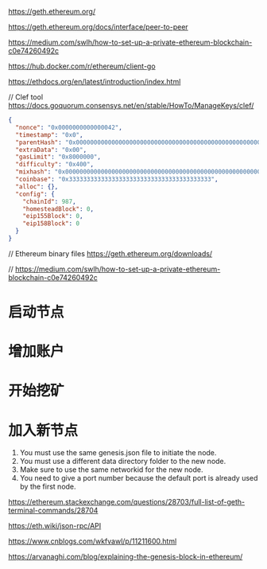 https://geth.ethereum.org/

https://geth.ethereum.org/docs/interface/peer-to-peer

https://medium.com/swlh/how-to-set-up-a-private-ethereum-blockchain-c0e74260492c

https://hub.docker.com/r/ethereum/client-go

https://ethdocs.org/en/latest/introduction/index.html

// Clef tool
https://docs.goquorum.consensys.net/en/stable/HowTo/ManageKeys/clef/

```json
{
  "nonce": "0x0000000000000042",
  "timestamp": "0x0",
  "parentHash": "0x0000000000000000000000000000000000000000000000000000000000000000",
  "extraData": "0x00",
  "gasLimit": "0x8000000",
  "difficulty": "0x400",
  "mixhash": "0x0000000000000000000000000000000000000000000000000000000000000000",
  "coinbase": "0x3333333333333333333333333333333333333333",
  "alloc": {},
  "config": {
    "chainId": 987,
    "homesteadBlock": 0,
    "eip155Block": 0,
    "eip158Block": 0
  }
}
```

// Ethereum binary files
https://geth.ethereum.org/downloads/

// 
https://medium.com/swlh/how-to-set-up-a-private-ethereum-blockchain-c0e74260492c


# 启动节点
# 增加账户
# 开始挖矿
# 加入新节点
1. You must use the same genesis.json file to initiate the node.
2. You must use a different data directory folder to the new node.
3. Make sure to use the same networkid for the new node.
4. You need to give a port number because the default port is already used by the first node.

https://ethereum.stackexchange.com/questions/28703/full-list-of-geth-terminal-commands/28704

https://eth.wiki/json-rpc/API

https://www.cnblogs.com/wkfvawl/p/11211600.html

https://arvanaghi.com/blog/explaining-the-genesis-block-in-ethereum/